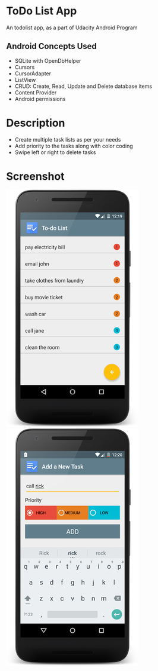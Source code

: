 # ToDo List App

An todolist app, as a part of Udacity Android Program

## Android Concepts Used

- SQLite with OpenDbHelper
- Cursors
- CursorAdapter
- ListView
- CRUD: Create, Read, Update and Delete database items
- Content Provider
- Android permissions

# Description
- Create multiple task lists as per your needs
- Add priority to the tasks along with color coding
- Swipe left or right to delete tasks


# Screenshot

![Alt text](/Screenshots/1.png?raw=true)
![Alt text](/Screenshots/2.png?raw=true)
